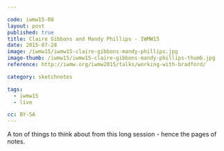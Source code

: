 ```yaml
---

code: iwmw15-08
layout: post
published: true
title: Claire Gibbons and Mandy Phillips - IWMW15
date: 2015-07-28
image: /iwmw15/iwmw15-claire-gibbons-mandy-phillips.jpg
image-thumb: /iwmw15/iwmw15-claire-gibbons-mandy-phillips-thumb.jpg
reference: http://iwmw.org/iwmw2015/talks/working-with-bradford/

category: sketchnotes

tags:
  - iwmw15
  - live

cc: BY-SA
---
```


A ton of things to think about from this long session - hence the pages of notes.
